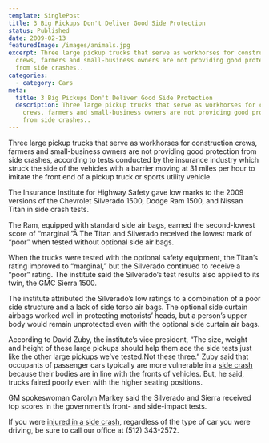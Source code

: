```yaml
---
template: SinglePost
title: 3 Big Pickups Don't Deliver Good Side Protection
status: Published
date: 2009-02-13
featuredImage: /images/animals.jpg
excerpt: Three large pickup trucks that serve as workhorses for construction
  crews, farmers and small-business owners are not providing good protection
  from side crashes..
categories:
  - category: Cars
meta:
  title: 3 Big Pickups Don't Deliver Good Side Protection
  description: Three large pickup trucks that serve as workhorses for construction
    crews, farmers and small-business owners are not providing good protection
    from side crashes..
---
```

<!--StartFragment-->

Three large pickup trucks that serve as workhorses for construction crews, farmers and small-business owners are not providing good protection from side crashes, according to tests conducted by the insurance industry which struck the side of the vehicles with a barrier moving at 31 miles per hour to imitate the front end of a pickup truck or sports utility vehicle.

The Insurance Institute for Highway Safety gave low marks to the 2009 versions of the Chevrolet Silverado 1500, Dodge Ram 1500, and Nissan Titan in side crash tests.

The Ram, equipped with standard side air bags, earned the second-lowest score of “marginal.”Â The Titan and Silverado received the lowest mark of “poor” when tested without optional side air bags.

When the trucks were tested with the optional safety equipment, the Titan’s rating improved to “marginal,” but the Silverado continued to receive a “poor” rating. The institute said the Silverado’s test results also applied to its twin, the GMC Sierra 1500.

The institute attributed the Silverado’s low ratings to a combination of a poor side structure and a lack of side torso air bags. The optional side curtain airbags worked well in protecting motorists’ heads, but a person’s upper body would remain unprotected even with the optional side curtain air bags.

According to David Zuby, the institute’s vice president, “The size, weight and height of these large pickups should help them ace the side tests just like the other large pickups we’ve tested.Not these three.” Zuby said that occupants of passenger cars typically are more vulnerable in a [side crash](/practice-areas/car-accident-lawyers/) because their bodies are in line with the fronts of vehicles. But, he said, trucks faired poorly even with the higher seating positions.

GM spokeswoman Carolyn Markey said the Silverado and Sierra received top scores in the government’s front- and side-impact tests.

If you were [injured in a side crash](/practice-areas/car-accident-lawyers/), regardless of the type of car you were driving, be sure to call our office at (512) 343-2572.

<!--EndFragment-->